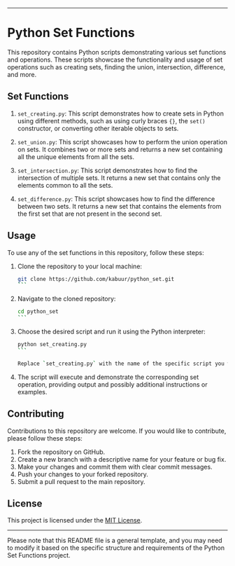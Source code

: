 

---

# Python Set Functions

This repository contains Python scripts demonstrating various set functions and operations. These scripts showcase the functionality and usage of set operations such as creating sets, finding the union, intersection, difference, and more.

## Set Functions

1. `set_creating.py`: This script demonstrates how to create sets in Python using different methods, such as using curly braces `{}`, the `set()` constructor, or converting other iterable objects to sets.

2. `set_union.py`: This script showcases how to perform the union operation on sets. It combines two or more sets and returns a new set containing all the unique elements from all the sets.

3. `set_intersection.py`: This script demonstrates how to find the intersection of multiple sets. It returns a new set that contains only the elements common to all the sets.

4. `set_difference.py`: This script showcases how to find the difference between two sets. It returns a new set that contains the elements from the first set that are not present in the second set.

## Usage

To use any of the set functions in this repository, follow these steps:

1. Clone the repository to your local machine:

   ````bash
   git clone https://github.com/kabuur/python_set.git
   ```

2. Navigate to the cloned repository:

   ````bash
   cd python_set
   ```

3. Choose the desired script and run it using the Python interpreter:

   ````bash
   python set_creating.py
   ```

   Replace `set_creating.py` with the name of the specific script you want to run.

4. The script will execute and demonstrate the corresponding set operation, providing output and possibly additional instructions or examples.

## Contributing

Contributions to this repository are welcome. If you would like to contribute, please follow these steps:

1. Fork the repository on GitHub.
2. Create a new branch with a descriptive name for your feature or bug fix.
3. Make your changes and commit them with clear commit messages.
4. Push your changes to your forked repository.
5. Submit a pull request to the main repository.

## License

This project is licensed under the [MIT License](LICENSE).

---

Please note that this README file is a general template, and you may need to modify it based on the specific structure and requirements of the Python Set Functions project.
